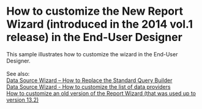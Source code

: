 # How to customize the New Report Wizard (introduced in the 2014 vol.1 release) in the End-User Designer


<p>This sample illustrates how to customize the wizard in the End-User Designer.<br><br>See also:<br><a href="https://www.devexpress.com/Support/Center/p/T333785">Data Source Wizard – How to Replace the Standard Query Builder</a><br><a href="https://www.devexpress.com/Support/Center/p/T333751">Data Source Wizard - How to customize the list of data providers</a><br><a href="https://www.devexpress.com/Support/Center/p/E1538">How to customize an old version of the Report Wizard (that was used up to version 13.2)</a></p>

<br/>


